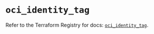 # `oci_identity_tag`

Refer to the Terraform Registry for docs: [`oci_identity_tag`](https://registry.terraform.io/providers/oracle/oci/6.18.0/docs/resources/identity_tag).

